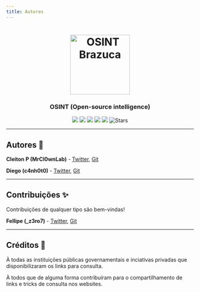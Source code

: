 ```yaml
---
title: Autores
---
```

#

<h1 align="center">
<img src="../assets/logo_profile.png" width="160px" alt="OSINT Brazuca">
</h1>

<h3 align="center">OSINT (Open-source intelligence)</h3>


<p align="center">
<a href="https://github.com/osintbrazuca/osint-brazuca/blob/main/LICENSE"><img src="https://img.shields.io/github/license/osintbrazuca/osint-brazuca?color=blue"></a>
<a href="https://github.com/osintbrazuca/osint-brazuca/graphs/contributors"><img src="https://img.shields.io/github/contributors-anon/osintbrazuca/osint-brazuca"></a>
<a href="https://github.com/osintbrazuca/osint-brazuca/issues"><img src="https://img.shields.io/github/issues-raw/osintbrazuca/osint-brazuca"></a>
<a href="https://github.com/osintbrazuca/osint-brazuca/discussions"><img src="https://img.shields.io/github/discussions/osintbrazuca/osint-brazuca"></a>
<a href="https://github.com/osintbrazuca/osint-brazuca/network/members"><img src="https://img.shields.io/github/forks/osintbrazuca/osint-brazuca"></a>
<img src="https://img.shields.io/github/stars/osintbrazuca/osint-brazuca.svg?style=social" title="Stars" /> 
</p>

---

## Autores 👔

**Cleiton P (MrCl0wnLab)** - [Twitter](https://twitter.com/MrCl0wnLab), [Git](https://github.com/MrCl0wnLab)

**Diego (c4nh0t0)** - [Twitter](https://twitter.com/C4nh0t0GH), [Git](https://github.com/c4nh0t0)


---
## Contribuições ✨
Contribuições de qualquer tipo são bem-vindas!

**Fellipe (_z3ro7)** - [Twitter](https://twitter.com/matosfellipe_), [Git](https://github.com/fellipematos)

---
## Créditos 👏
À todas as instituições públicas governamentais e inciativas privadas que disponibilizaram os links para consulta.

À todos que de alguma forma contribuíram para o compartilhamento de links e tricks de consulta nos websites.
